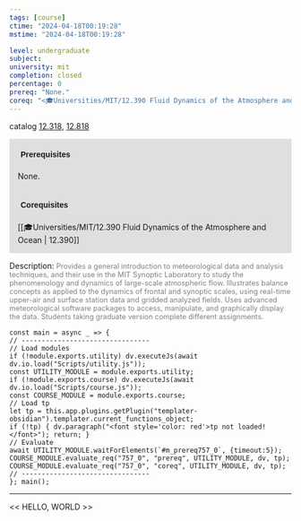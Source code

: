```yaml
---
tags: [course]
ctime: "2024-04-18T00:19:28"
mstime: "2024-04-18T00:19:28"

level: undergraduate
subject: 
university: mit
completion: closed
percentage: 0
prereq: "None."
coreq: "<🎓Universities/MIT/12.390 Fluid Dynamics of the Atmosphere and Ocean>"
---
```


catalog [12.318](http://student.mit.edu/catalog/m12a.html#12.318), [12.818](http://student.mit.edu/catalog/m12c.html#12.818)

<span style="display: block; padding: 15px; background-color: rgb(100, 100, 100, 0.2);"><font id="m_prereq757_0" style="display: block; font-family: Arial, sans-serif; font-weight: bold; padding: 5px">Prerequisites</font><br><span id="prereq757_0">None.</span></span>
<span style="display: block; padding: 15px; background-color: rgb(100, 100, 100, 0.2);"><font id="m_coreq757_0" style="display: block; font-family: Arial, sans-serif; font-weight: bold; padding: 5px">Corequisites</font><br><span id="coreq757_0">[[🎓Universities/MIT/12.390 Fluid Dynamics of the Atmosphere and Ocean | 12.390]]</span></span>

<font style="">Description:</font>
<font style="color: grey; font-size: 0.8rem;">Provides a general introduction to meteorological data and analysis techniques, and their use in the MIT Synoptic Laboratory to study the phenomenology and dynamics of large-scale atmospheric flow. Illustrates balance concepts as applied to the dynamics of frontal and synoptic scales, using real-time upper-air and surface station data and gridded analyzed fields. Uses advanced meteorological software packages to access, manipulate, and graphically display the data. Students taking graduate version complete different assignments.</font>

```dataviewjs
const main = async _ => {
// --------------------------------
// Load modules
if (!module.exports.utility) dv.executeJs(await dv.io.load("Scripts/utility.js"));
const UTILITY_MODULE = module.exports.utility;
if (!module.exports.course) dv.executeJs(await dv.io.load("Scripts/course.js"));
const COURSE_MODULE = module.exports.course;
// Load tp
let tp = this.app.plugins.getPlugin("templater-obsidian").templater.current_functions_object;
if (!tp) { dv.paragraph("<font style='color: red'>tp not loaded!</font>"); return; }
// Evaluate
await UTILITY_MODULE.waitForElements(`#m_prereq757_0`, {timeout:5});
COURSE_MODULE.evaluate_req("757_0", "prereq", UTILITY_MODULE, dv, tp);
COURSE_MODULE.evaluate_req("757_0", "coreq", UTILITY_MODULE, dv, tp);
// --------------------------------
}; main();
```

---

<< HELLO, WORLD >>
